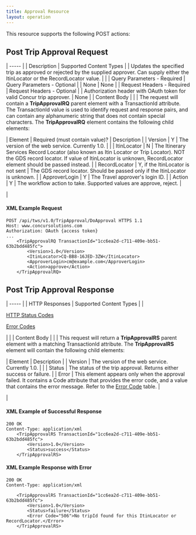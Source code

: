 ```yaml
---
title: Approval Resource
layout: operation
---
```





This resource supports the following POST actions:

##  Post Trip Approval Request

| ----- |
|  Description |  Supported Content Types |
|  Updates the specified trip as approved or rejected by the supplied approver. Can supply either the ItinLocator or the RecordLocator value. |   |
|  Query Parameters - Required |  Query Parameters - Optional |
|  None |  None |
|  Request Headers - Required |  Request Headers - Optional |
|  Authorization header with OAuth token for valid Concur trip approver. |  None |
|  Content Body |   |
|  The request will contain a **TripApprovalRQ** parent element with a TransactionId attribute. The TransactionId value is used to identify request and response pairs, and can contain any alphanumeric string that does not contain special characters. The **TripApprovalRQ** element contains the following child elements:  

|  Element |  Required (must contain value)? |  Description |
|  Version |  Y |  The version of the web service. Currently 1.0. |   |
|  ItinLocator |  N |  The Itinerary Services Record Locator (also known as Itin Locator or Trip Locator). NOT the GDS record locator. If value of ItinLocator is unknown, RecordLocator element should be passed instead. |
|  RecordLocator |  Y, if the ItinLocator is not sent |  The GDS record locator. Should be passed only if the ItinLocator is unknown. |
|  ApproverLogin |  Y |  The Travel approver's login ID. |
|  Action |  Y |  The workflow action to take. Supported values are approve, reject. |

 |

####  XML Example Request

    POST /api/tws/v1.0/TripApproval/DoApproval HTTPS 1.1
    Host: www.concursolutions.com
    Authorization: OAuth {access token}
    ...
        <TripApprovalRQ TransactionId="1cc6ea2d-c711-409e-bb51-63b2bdd485fc">
            <Version>1.0</Version>
            <ItinLocator>CQ-BB8-16JED-3ZW</ItinLocator>
            <ApproverLogin>cm@example.com</ApproverLogin>
            <Action>approve</Action>
        </TripApprovalRQ>

##  Post Trip Approval Response

| ----- |
|  HTTP Responses |  Supported Content Types |
|

[HTTP Status Codes][1]

[Error Codes][2]

 |   |
|  Content Body |   |
|  This request will return a **TripApprovalRS** parent element with a matching TransactionId attribute. The **TripApprovalRS** element will contain the following child elements:  

|  Element |  Description |
|  Version |  The version of the web service. Currently 1.0. |   |
|  Status |  The status of the trip approval. Returns either success or failure. |
|  Error |  This element appears only when the approval failed. It contains a Code attribute that provides the error code, and a value that contains the error message. Refer to the [Error Code][2] table. |

 |

####  XML Example of Successful Response

    200 OK
    Content-Type: application/xml
        <TripApprovalRS TransactionId="1cc6ea2d-c711-409e-bb51-63b2bdd485fc">
            <Version>1.0</Version>
            <Status>success</Status>
        </TripApprovalRS>

####  XML Example Response with Error

    200 OK
    Content-Type: application/xml

        <TripApprovalRS TransactionId="1cc6ea2d-c711-409e-bb51-63b2bdd485fc">
            <Version>1.0</Version>
            <Status>failure</Status>
            <Error Code="506">No tripId found for this ItinLocator or RecordLocator.</Error>
        </TripApprovalRS>

  


[1]: https://developer.concur.com/reference/http-codes
[2]: https://developer.concur.com/node/397#responses
